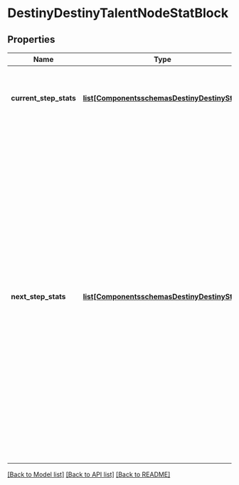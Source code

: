 # DestinyDestinyTalentNodeStatBlock

## Properties
Name | Type | Description | Notes
------------ | ------------- | ------------- | -------------
**current_step_stats** | [**list[ComponentsschemasDestinyDestinyStat]**](ComponentsschemasDestinyDestinyStat.md) | The stat benefits conferred when this talent node is activated for the current Step that is active on the node. | [optional] 
**next_step_stats** | [**list[ComponentsschemasDestinyDestinyStat]**](ComponentsschemasDestinyDestinyStat.md) | This is a holdover from the old days of Destiny 1, when a node could be activated multiple times, conferringmultiple steps worth of benefits: you would use this property to show what activating the \&quot;next\&quot; step on the nodewould provide vs. what the current step is providing.While Nodes are currently not being used this way, the underlying system for this functionality still exists.I hesitate to remove this property while the ability for designers to make such a talent grid still exists.Whether you want to show it is up to you. | [optional] 

[[Back to Model list]](../README.md#documentation-for-models) [[Back to API list]](../README.md#documentation-for-api-endpoints) [[Back to README]](../README.md)



